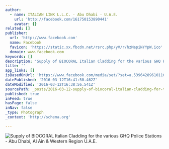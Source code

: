 ```yaml
---
author:
  - name: ITALIAN LINK L.L.C. - Abu Dhabi - U.A.E.
    url: 'http://facebook.com/161750153890441'
    avatar: {}
related: []
publisher:
  url: 'http://www.facebook.com'
  name: Facebook
  favicon: 'https://static.xx.fbcdn.net/rsrc.php/yV/r/hzMapiNYYpW.ico'
  domain: www.facebook.com
keywords: []
description: 'Supply of BIOCORAL Italian Cladding for the various GHQ Police Stations - Abu Dhabi, Al Ain & Western Region U.A.E.'
title: ''
app_links: []
isBasedOnUrl: 'https://www.facebook.com/media/set/?set=a.539642896101163.1073741829.161750153890441&type=3'
datePublished: '2016-03-12T16:41:50.462Z'
dateModified: '2016-03-12T16:38:56.541Z'
sourcePath: _posts/2016-03-12-supply-of-biocoral-italian-cladding-for-the-various-ghq-poli.md
published: true
inFeed: true
hasPage: false
inNav: false
_type: Photograph
_context: 'http://schema.org'

---
```

![Supply of BIOCORAL Italian Cladding for the various GHQ Police Stations - Abu Dhabi&comma; Al Ain & Western Region U&period;A&period;E&period;](https://scontent.xx.fbcdn.net/hphotos-ash2/t31.0-0/q81/p180x540/1075407_539643032767816_606778644_o.jpg)